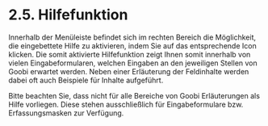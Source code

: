# 2.5. Hilfefunktion

Innerhalb der Menüleiste befindet sich im rechten Bereich die Möglichkeit, die eingebettete Hilfe zu aktivieren, indem Sie auf das entsprechende Icon klicken. Die somit aktivierte Hilfefunktion zeigt Ihnen somit innerhalb von vielen Eingabeformularen, welchen Eingaben an den jeweiligen Stellen von Goobi erwartet werden. Neben einer Erläuterung der Feldinhalte werden dabei oft auch Beispiele für Inhalte aufgeführt.

Bitte beachten Sie, dass nicht für alle Bereiche von Goobi Erläuterungen als Hilfe vorliegen. Diese stehen ausschließlich für Eingabeformulare bzw. Erfassungsmasken zur Verfügung.

